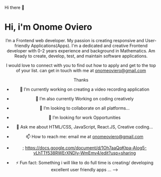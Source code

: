  Hi there 👋
<h1>Hi, 
 i'm Onome Oviero</h1>
<center>

 I’m a Frontend web developer.
My passion is creating responsive and User-friendly Applications(Apps).
 I'm a dedicated and creative Frontend developer with  0-2 years experience and background in Mathematics.
 Am Ready to create, develop, test, and maintain software applications. 
 
I would love to connect with you to find out how to apply and get to the top of your list.
can get in touch with me at onomeoviero@gmail.com

Thanks

- 🔭 I’m currently working on creating a video recording application
- 🌱 I’m also currently Working on coding creatively
- 👯 I’m looking to collaborate on all platforms...
- 🤔 I’m looking for work Opportunities
- 💬 Ask me about HTML/CSS, JavaScript, React.JS, Creative coding...
- 📫 How to reach me: email me at onomeoviero@gmail.com
- <i class="ri-file-list-line"></i>; https://docs.google.com/document/d/1Oh7aaQqKtpa-AIog5-vLhTTf538RWErXNDly-WmEmv4/edit?usp=sharing

- ⚡ Fun fact: Something i will like to do full time is creating/ developing excellent user friendly apps ...
-->
</center>
